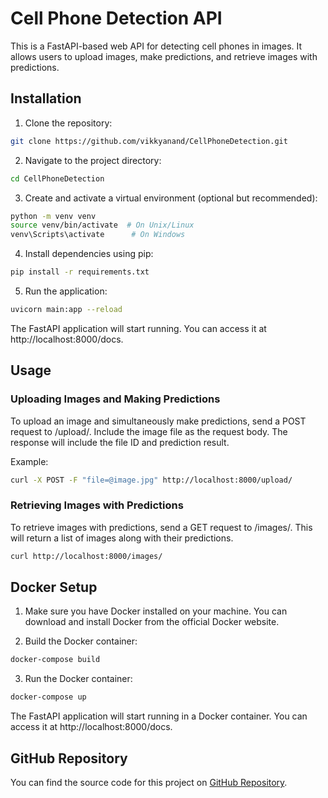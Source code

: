 # Cell Phone Detection API

This is a FastAPI-based web API for detecting cell phones in images. It allows users to upload images, make predictions, and retrieve images with predictions.

## Installation

1. Clone the repository:

```bash
git clone https://github.com/vikkyanand/CellPhoneDetection.git
```

2. Navigate to the project directory:

```bash
cd CellPhoneDetection
```

3. Create and activate a virtual environment (optional but recommended):

```bash
python -m venv venv
source venv/bin/activate  # On Unix/Linux
venv\Scripts\activate      # On Windows
```

4. Install dependencies using pip:

```bash
pip install -r requirements.txt
```

5. Run the application:

```bash
uvicorn main:app --reload
```

The FastAPI application will start running. You can access it at http://localhost:8000/docs.

## Usage

### Uploading Images and Making Predictions

To upload an image and simultaneously make predictions, send a POST request to /upload/. Include the image file as the request body. The response will include the file ID and prediction result.

Example:

```bash
curl -X POST -F "file=@image.jpg" http://localhost:8000/upload/
```

### Retrieving Images with Predictions

To retrieve images with predictions, send a GET request to /images/. This will return a list of images along with their predictions.

```bash
curl http://localhost:8000/images/
```

## Docker Setup

1. Make sure you have Docker installed on your machine. You can download and install Docker from the official Docker website.

2. Build the Docker container:

```bash
docker-compose build
```

3. Run the Docker container:

```bash
docker-compose up
```

The FastAPI application will start running in a Docker container. You can access it at http://localhost:8000/docs.

## GitHub Repository

You can find the source code for this project on [GitHub Repository](https://github.com/vikkyanand/CellPhoneDetection).
